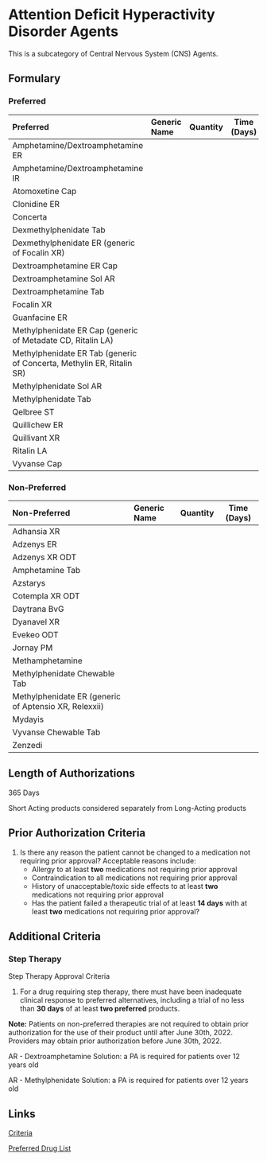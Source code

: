 # Attention Deficit Hyperactivity Disorder Agents

This is a subcategory of Central Nervous System (CNS) Agents.

## Formulary

### Preferred

| Preferred                                                             | Generic Name | Quantity | Time (Days) |
| :-------------------------------------------------------------------- | :----------- | :------: | :---------: |
| Amphetamine/Dextroamphetamine ER                                      |              |          |             |
| Amphetamine/Dextroamphetamine IR                                      |              |          |             |
| Atomoxetine Cap                                                       |              |          |             |
| Clonidine ER                                                          |              |          |             |
| Concerta                                                              |              |          |             |
| Dexmethylphenidate Tab                                                |              |          |             |
| Dexmethylphenidate ER (generic of Focalin XR)                         |              |          |             |
| Dextroamphetamine ER Cap                                              |              |          |             |
| Dextroamphetamine Sol AR                                              |              |          |             |
| Dextroamphetamine Tab                                                 |              |          |             |
| Focalin XR                                                            |              |          |             |
| Guanfacine ER                                                         |              |          |             |
| Methylphenidate ER Cap (generic of Metadate CD, Ritalin LA)           |              |          |             |
| Methylphenidate ER Tab (generic of Concerta, Methylin ER, Ritalin SR) |              |          |             |
| Methylphenidate Sol AR                                                |              |          |             |
| Methylphenidate Tab                                                   |              |          |             |
| Qelbree ST                                                            |              |          |             |
| Quillichew ER                                                         |              |          |             |
| Quillivant XR                                                         |              |          |             |
| Ritalin LA                                                            |              |          |             |
| Vyvanse Cap                                                           |              |          |             |

### Non-Preferred

| Non-Preferred                                         | Generic Name | Quantity | Time (Days) |
| :---------------------------------------------------- | :----------- | :------: | :---------: |
| Adhansia XR                                           |              |          |             |
| Adzenys ER                                            |              |          |             |
| Adzenys XR ODT                                        |              |          |             |
| Amphetamine Tab                                       |              |          |             |
| Azstarys                                              |              |          |             |
| Cotempla XR ODT                                       |              |          |             |
| Daytrana BvG                                          |              |          |             |
| Dyanavel XR                                           |              |          |             |
| Evekeo ODT                                            |              |          |             |
| Jornay PM                                             |              |          |             |
| Methamphetamine                                       |              |          |             |
| Methylphenidate Chewable Tab                          |              |          |             |
| Methylphenidate ER (generic of Aptensio XR, Relexxii) |              |          |             |
| Mydayis                                               |              |          |             |
| Vyvanse Chewable Tab                                  |              |          |             |
| Zenzedi                                               |              |          |             |

## Length of Authorizations

365 Days

Short Acting products considered separately from Long-Acting products

## Prior Authorization Criteria

1.  Is there any reason the patient cannot be changed to a medication not requiring prior approval? Acceptable reasons include:
    -   Allergy to at least **two** medications not requiring prior approval
    -   Contraindication to all medications not requiring prior approval
    -   History of unacceptable/toxic side effects to at least **two** medications not requiring prior approval
    -   Has the patient failed a therapeutic trial of at least **14 days** with at least **two** medications not requiring prior approval?

## Additional Criteria

### Step Therapy

Step Therapy Approval Criteria

1.  For a drug requiring step therapy, there must have been inadequate clinical response to preferred alternatives, including a trial of no less than **30 days** of at least **two preferred** products.

**Note:** Patients on non-preferred therapies are not required to obtain prior authorization for the use of their product until after June 30th, 2022. Providers may obtain prior authorization before June 30th, 2022.

AR - Dextroamphetamine Solution: a PA is required for patients over 12 years old

AR - Methylphenidate Solution: a PA is required for patients over 12 years old

## Links

[Criteria](https://pharmacy.medicaid.ohio.gov/sites/default/files/20221001_UPDL_Criteria_APPROVED.pdf#page=31)

[Preferred Drug List](https://pharmacy.medicaid.ohio.gov/sites/default/files/20221001_UPDL_APPROVED_.pdf#page=15)
